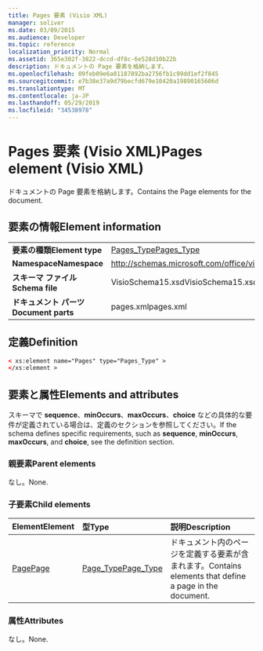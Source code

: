 ```yaml
---
title: Pages 要素 (Visio XML)
manager: soliver
ms.date: 03/09/2015
ms.audience: Developer
ms.topic: reference
localization_priority: Normal
ms.assetid: 365e302f-3822-dccd-df8c-6e528d10b22b
description: ドキュメントの Page 要素を格納します。
ms.openlocfilehash: 09feb09e6a01187892ba2756fb1c99dd1ef2f845
ms.sourcegitcommit: e7b38e37a9d79becfd679e10420a19890165606d
ms.translationtype: MT
ms.contentlocale: ja-JP
ms.lasthandoff: 05/29/2019
ms.locfileid: "34538978"
---
```

# <a name="pages-element-visio-xml"></a><span data-ttu-id="00adf-103">Pages 要素 (Visio XML)</span><span class="sxs-lookup"><span data-stu-id="00adf-103">Pages element (Visio XML)</span></span>

<span data-ttu-id="00adf-104">ドキュメントの Page 要素を格納します。</span><span class="sxs-lookup"><span data-stu-id="00adf-104">Contains the Page elements for the document.</span></span>
  
## <a name="element-information"></a><span data-ttu-id="00adf-105">要素の情報</span><span class="sxs-lookup"><span data-stu-id="00adf-105">Element information</span></span>

|||
|:-----|:-----|
|<span data-ttu-id="00adf-106">**要素の種類**</span><span class="sxs-lookup"><span data-stu-id="00adf-106">**Element type**</span></span> <br/> |[<span data-ttu-id="00adf-107">Pages_Type</span><span class="sxs-lookup"><span data-stu-id="00adf-107">Pages_Type</span></span>](pages_type-complextypevisio-xml.md) <br/> |
|<span data-ttu-id="00adf-108">**Namespace**</span><span class="sxs-lookup"><span data-stu-id="00adf-108">**Namespace**</span></span> <br/> |http://schemas.microsoft.com/office/visio/2012/main  <br/> |
|<span data-ttu-id="00adf-109">**スキーマ ファイル**</span><span class="sxs-lookup"><span data-stu-id="00adf-109">**Schema file**</span></span> <br/> |<span data-ttu-id="00adf-110">VisioSchema15.xsd</span><span class="sxs-lookup"><span data-stu-id="00adf-110">VisioSchema15.xsd</span></span>  <br/> |
|<span data-ttu-id="00adf-111">**ドキュメント パーツ**</span><span class="sxs-lookup"><span data-stu-id="00adf-111">**Document parts**</span></span> <br/> |<span data-ttu-id="00adf-112">pages.xml</span><span class="sxs-lookup"><span data-stu-id="00adf-112">pages.xml</span></span>  <br/> |
   
## <a name="definition"></a><span data-ttu-id="00adf-113">定義</span><span class="sxs-lookup"><span data-stu-id="00adf-113">Definition</span></span>

```XML
< xs:element name="Pages" type="Pages_Type" >
</xs:element >
```

## <a name="elements-and-attributes"></a><span data-ttu-id="00adf-114">要素と属性</span><span class="sxs-lookup"><span data-stu-id="00adf-114">Elements and attributes</span></span>

<span data-ttu-id="00adf-115">スキーマで **sequence**、**minOccurs**、**maxOccurs**、**choice** などの具体的な要件が定義されている場合は、定義のセクションを参照してください。</span><span class="sxs-lookup"><span data-stu-id="00adf-115">If the schema defines specific requirements, such as **sequence**, **minOccurs**, **maxOccurs**, and **choice**, see the definition section.</span></span> 
  
### <a name="parent-elements"></a><span data-ttu-id="00adf-116">親要素</span><span class="sxs-lookup"><span data-stu-id="00adf-116">Parent elements</span></span>

<span data-ttu-id="00adf-117">なし。</span><span class="sxs-lookup"><span data-stu-id="00adf-117">None.</span></span>
  
### <a name="child-elements"></a><span data-ttu-id="00adf-118">子要素</span><span class="sxs-lookup"><span data-stu-id="00adf-118">Child elements</span></span>

|<span data-ttu-id="00adf-119">**Element**</span><span class="sxs-lookup"><span data-stu-id="00adf-119">**Element**</span></span>|<span data-ttu-id="00adf-120">**型**</span><span class="sxs-lookup"><span data-stu-id="00adf-120">**Type**</span></span>|<span data-ttu-id="00adf-121">**説明**</span><span class="sxs-lookup"><span data-stu-id="00adf-121">**Description**</span></span>|
|:-----|:-----|:-----|
|[<span data-ttu-id="00adf-122">Page</span><span class="sxs-lookup"><span data-stu-id="00adf-122">Page</span></span>](page-element-pages_type-complextypevisio-xml.md) <br/> |[<span data-ttu-id="00adf-123">Page_Type</span><span class="sxs-lookup"><span data-stu-id="00adf-123">Page_Type</span></span>](page_type-complextypevisio-xml.md) <br/> |<span data-ttu-id="00adf-124">ドキュメント内のページを定義する要素が含まれます。</span><span class="sxs-lookup"><span data-stu-id="00adf-124">Contains elements that define a page in the document.</span></span>  <br/> |
   
### <a name="attributes"></a><span data-ttu-id="00adf-125">属性</span><span class="sxs-lookup"><span data-stu-id="00adf-125">Attributes</span></span>

<span data-ttu-id="00adf-126">なし。</span><span class="sxs-lookup"><span data-stu-id="00adf-126">None.</span></span>
  

